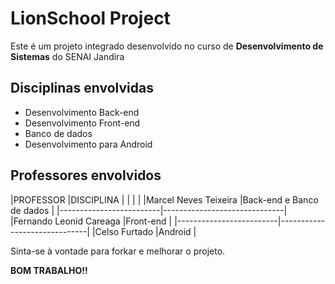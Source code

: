 # LionSchool Project

Este é um projeto integrado desenvolvido no curso de **Desenvolvimento de Sistemas** do SENAI Jandira

## Disciplinas envolvidas

* Desenvolvimento Back-end
* Desenvolvimento Front-end
* Banco de dados
* Desenvolvimento para Android

## Professores envolvidos

|PROFESSOR                |DISCIPLINA                    |
|                         |                              |
|Marcel Neves Teixeira    |Back-end e Banco de dados     |
|-------------------------|------------------------------|
|Fernando Leonid Careaga  |Front-end                     |
|-------------------------|------------------------------|
|Celso Furtado            |Android                       |

Sinta-se à vontade para forkar e melhorar o projeto. 

**BOM TRABALHO!!**
